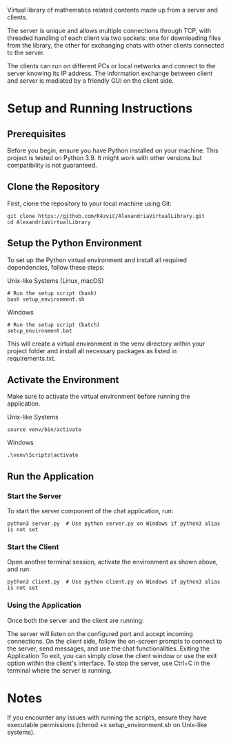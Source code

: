 Virtual library of mathematics related contents made up from a server and clients.

The server is unique and allows multiple connections through TCP, with threaded handling of each client via two sockets: one for downloading files from the library, the other for exchanging chats with other clients connected to the server.

The clients can run on different PCs or local networks and connect to the server knowing its IP address. The information exchange between client and server is mediated by a friendly GUI on the client side.

# Setup and Running Instructions

## Prerequisites

Before you begin, ensure you have Python installed on your machine. This project is tested on Python 3.9. It might work with other versions but compatibility is not guaranteed.

## Clone the Repository

First, clone the repository to your local machine using Git:

```
git clone https://github.com/R4zviC/AlexandriaVirtualLibrary.git
cd AlexandriaVirtualLibrary
```

## Setup the Python Environment

To set up the Python virtual environment and install all required dependencies, follow these steps:

Unix-like Systems (Linux, macOS)

```
# Run the setup script (bash)
bash setup_environment.sh
```

Windows

```
# Run the setup script (batch)
setup_environment.bat
```

This will create a virtual environment in the venv directory within your project folder and install all necessary packages as listed in requirements.txt.

## Activate the Environment

Make sure to activate the virtual environment before running the application.

Unix-like Systems

```
source venv/bin/activate
```

Windows

```
.\venv\Scripts\activate
```

## Run the Application

### Start the Server

To start the server component of the chat application, run:

```
python3 server.py  # Use python server.py on Windows if python3 alias is not set
```

### Start the Client

Open another terminal session, activate the environment as shown above, and run:

```
python3 client.py  # Use python client.py on Windows if python3 alias is not set
```

### Using the Application

Once both the server and the client are running:

The server will listen on the configured port and accept incoming connections.
On the client side, follow the on-screen prompts to connect to the server, send messages, and use the chat functionalities.
Exiting the Application
To exit, you can simply close the client window or use the exit option within the client's interface. To stop the server, use Ctrl+C in the terminal where the server is running.

# Notes

If you encounter any issues with running the scripts, ensure they have executable permissions (chmod +x setup_environment.sh on Unix-like systems).
